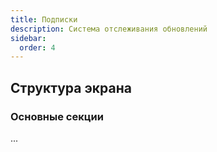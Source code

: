 ```yaml
---
title: Подписки
description: Система отслеживания обновлений
sidebar:
  order: 4
---
```


## Структура экрана

### Основные секции
...
